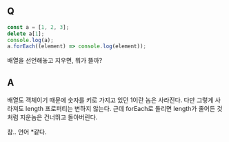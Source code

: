 ## Q

```js
const a = [1, 2, 3];
delete a[1];
console.log(a);
a.forEach((element) => console.log(element));
```

배열을 선언해놓고 지우면, 뭐가 뜰까?

## A

배열도 객체이기 때문에 숫자를 키로 가지고 있던 1이란 놈은 사라진다.
다만 그렇게 사라져도 length 프로퍼티는 변하지 않는다.
근데 forEach로 돌리면 length가 줄어든 것처럼 지운놈은 건너뛰고 돌아버린다.

참.. 언어 \*같다.
